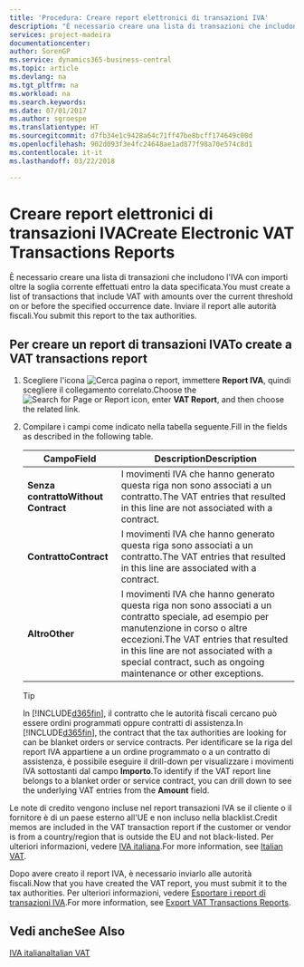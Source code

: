 ```yaml
---
title: 'Procedura: Creare report elettronici di transazioni IVA'
description: "È necessario creare una lista di transazioni che includono l'IVA con importi oltre la soglia corrente effettuati entro la data specificata. Inviare il report alle autorità fiscali."
services: project-madeira
documentationcenter: 
author: SorenGP
ms.service: dynamics365-business-central
ms.topic: article
ms.devlang: na
ms.tgt_pltfrm: na
ms.workload: na
ms.search.keywords: 
ms.date: 07/01/2017
ms.author: sgroespe
ms.translationtype: HT
ms.sourcegitcommit: d7fb34e1c9428a64c71ff47be8bcff174649c00d
ms.openlocfilehash: 902d093f3e4fc24648ae1ad877f98a70e574c8d1
ms.contentlocale: it-it
ms.lasthandoff: 03/22/2018

---
```

# <a name="create-electronic-vat-transactions-reports"></a><span data-ttu-id="5ccc6-104">Creare report elettronici di transazioni IVA</span><span class="sxs-lookup"><span data-stu-id="5ccc6-104">Create Electronic VAT Transactions Reports</span></span>
<span data-ttu-id="5ccc6-105">È necessario creare una lista di transazioni che includono l'IVA con importi oltre la soglia corrente effettuati entro la data specificata.</span><span class="sxs-lookup"><span data-stu-id="5ccc6-105">You must create a list of transactions that include VAT with amounts over the current threshold on or before the specified occurrence date.</span></span> <span data-ttu-id="5ccc6-106">Inviare il report alle autorità fiscali.</span><span class="sxs-lookup"><span data-stu-id="5ccc6-106">You submit this report to the tax authorities.</span></span>  

## <a name="to-create-a-vat-transactions-report"></a><span data-ttu-id="5ccc6-107">Per creare un report di transazioni IVA</span><span class="sxs-lookup"><span data-stu-id="5ccc6-107">To create a VAT transactions report</span></span>  

1.  <span data-ttu-id="5ccc6-108">Scegliere l'icona ![Cerca pagina o report](../../media/ui-search/search_small.png "icona Cerca pagina o report"), immettere **Report IVA**, quindi scegliere il collegamento correlato.</span><span class="sxs-lookup"><span data-stu-id="5ccc6-108">Choose the ![Search for Page or Report](../../media/ui-search/search_small.png "Search for Page or Report icon") icon, enter **VAT Report**, and then choose the related link.</span></span>  
2.  <span data-ttu-id="5ccc6-109">Compilare i campi come indicato nella tabella seguente.</span><span class="sxs-lookup"><span data-stu-id="5ccc6-109">Fill in the fields as described in the following table.</span></span>  

    |<span data-ttu-id="5ccc6-110">Campo</span><span class="sxs-lookup"><span data-stu-id="5ccc6-110">Field</span></span>|<span data-ttu-id="5ccc6-111">Description</span><span class="sxs-lookup"><span data-stu-id="5ccc6-111">Description</span></span>|  
    |-------------------------------------|---------------------------------------|  
    |<span data-ttu-id="5ccc6-112">**Senza contratto**</span><span class="sxs-lookup"><span data-stu-id="5ccc6-112">**Without Contract**</span></span>|<span data-ttu-id="5ccc6-113">I movimenti IVA che hanno generato questa riga non sono associati a un contratto.</span><span class="sxs-lookup"><span data-stu-id="5ccc6-113">The VAT entries that resulted in this line are not associated with a contract.</span></span>|  
    |<span data-ttu-id="5ccc6-114">**Contratto**</span><span class="sxs-lookup"><span data-stu-id="5ccc6-114">**Contract**</span></span>|<span data-ttu-id="5ccc6-115">I movimenti IVA che hanno generato questa riga sono associati a un contratto.</span><span class="sxs-lookup"><span data-stu-id="5ccc6-115">The VAT entries that resulted in this line are associated with a contract.</span></span>|  
    |<span data-ttu-id="5ccc6-116">**Altro**</span><span class="sxs-lookup"><span data-stu-id="5ccc6-116">**Other**</span></span>|<span data-ttu-id="5ccc6-117">I movimenti IVA che hanno generato questa riga non sono associati a un contratto speciale, ad esempio per manutenzione in corso o altre eccezioni.</span><span class="sxs-lookup"><span data-stu-id="5ccc6-117">The VAT entries that resulted in this line are not associated with a special contract, such as ongoing maintenance or other exceptions.</span></span>|  

    > [!TIP]  
    >  <span data-ttu-id="5ccc6-118">In [!INCLUDE[d365fin](../../includes/d365fin_md.md)], il contratto che le autorità fiscali cercano può essere ordini programmati oppure contratti di assistenza.</span><span class="sxs-lookup"><span data-stu-id="5ccc6-118">In [!INCLUDE[d365fin](../../includes/d365fin_md.md)], the contract that the tax authorities are looking for can be blanket orders or service contracts.</span></span> <span data-ttu-id="5ccc6-119">Per identificare se la riga del report IVA appartiene a un ordine programmato o a un contratto di assistenza, è possibile eseguire il drill-down per visualizzare i movimenti IVA sottostanti dal campo **Importo**.</span><span class="sxs-lookup"><span data-stu-id="5ccc6-119">To identify if the VAT report line belongs to a blanket order or service contract, you can drill down to see the underlying VAT entries from the **Amount** field.</span></span>  

<span data-ttu-id="5ccc6-120">Le note di credito vengono incluse nel report transazioni IVA se il cliente o il fornitore è di un paese esterno all'UE e non incluso nella blacklist.</span><span class="sxs-lookup"><span data-stu-id="5ccc6-120">Credit memos are included in the VAT transaction report if the customer or vendor is from a country/region that is outside the EU and not black-listed.</span></span> <span data-ttu-id="5ccc6-121">Per ulteriori informazioni, vedere [IVA italiana](italian-vat.md).</span><span class="sxs-lookup"><span data-stu-id="5ccc6-121">For more information, see [Italian VAT](italian-vat.md).</span></span>  

<span data-ttu-id="5ccc6-122">Dopo avere creato il report IVA, è necessario inviarlo alle autorità fiscali.</span><span class="sxs-lookup"><span data-stu-id="5ccc6-122">Now that you have created the VAT report, you must submit it to the tax authorities.</span></span> <span data-ttu-id="5ccc6-123">Per ulteriori informazioni, vedere [Esportare i report di transazioni IVA](how-to-export-vat-transactions-reports.md).</span><span class="sxs-lookup"><span data-stu-id="5ccc6-123">For more information, see [Export VAT Transactions Reports](how-to-export-vat-transactions-reports.md).</span></span>  

## <a name="see-also"></a><span data-ttu-id="5ccc6-124">Vedi anche</span><span class="sxs-lookup"><span data-stu-id="5ccc6-124">See Also</span></span>  
 [<span data-ttu-id="5ccc6-125">IVA italiana</span><span class="sxs-lookup"><span data-stu-id="5ccc6-125">Italian VAT</span></span>](italian-vat.md)

